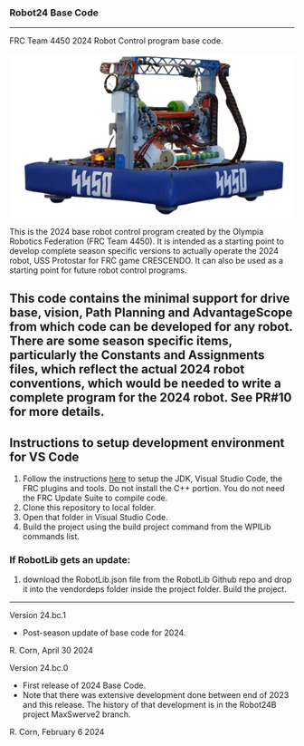 ### Robot24 Base Code
----------------------------------------------------------------------------
FRC Team 4450 2024 Robot Control program base code.

![The USS ProtoStar](resources/bot.png)

This is the 2024 base robot control program created by the Olympia Robotics Federation (FRC Team 4450). 
It is intended as a starting point to develop complete season specific versions to actually operate the
2024 robot, USS Protostar for FRC game CRESCENDO. It can also be used as a starting point for future
robot control programs. 

This code contains the minimal support for drive base, vision, Path Planning and AdvantageScope from which 
code can be developed for any robot. There are some season specific items, particularly the Constants and Assignments files, which reflect the actual 2024 robot conventions, which would be needed to write a complete program for the 2024 robot. See PR#10 for more details.
----------------------------------------------------------------------------
## Instructions to setup development environment for VS Code
1) Follow the instructions [here](https://docs.wpilib.org/en/stable/docs/zero-to-robot/step-2/index.html) to setup the JDK, Visual Studio Code, the FRC plugins and tools. Do not install the C++ portion. You do not need the FRC Update Suite to compile code.
2) Clone this repository to local folder.
3) Open that folder in Visual Studio Code.
4) Build the project using the build project command from the WPILib commands list.

### If RobotLib gets an update:
1) download the RobotLib.json file from the RobotLib Github repo and drop it into the vendordeps folder inside the project folder. Build the project.
****************************************************************************************************************
Version 24.bc.1

*   Post-season update of base code for 2024.

R. Corn, April 30 2024

Version 24.bc.0

*   First release of 2024 Base Code.
*   Note that there was extensive development done between end of 2023 and this release. The history of
    that development is in the Robot24B project MaxSwerve2 branch.
 
R. Corn, February 6 2024
